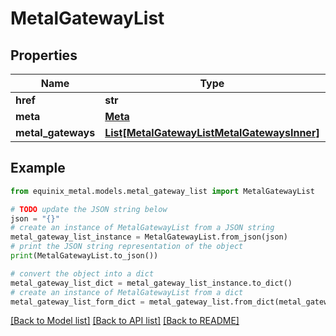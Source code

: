 # MetalGatewayList


## Properties

Name | Type | Description | Notes
------------ | ------------- | ------------- | -------------
**href** | **str** |  | [optional] 
**meta** | [**Meta**](Meta.md) |  | [optional] 
**metal_gateways** | [**List[MetalGatewayListMetalGatewaysInner]**](MetalGatewayListMetalGatewaysInner.md) |  | [optional] 

## Example

```python
from equinix_metal.models.metal_gateway_list import MetalGatewayList

# TODO update the JSON string below
json = "{}"
# create an instance of MetalGatewayList from a JSON string
metal_gateway_list_instance = MetalGatewayList.from_json(json)
# print the JSON string representation of the object
print(MetalGatewayList.to_json())

# convert the object into a dict
metal_gateway_list_dict = metal_gateway_list_instance.to_dict()
# create an instance of MetalGatewayList from a dict
metal_gateway_list_form_dict = metal_gateway_list.from_dict(metal_gateway_list_dict)
```
[[Back to Model list]](../README.md#documentation-for-models) [[Back to API list]](../README.md#documentation-for-api-endpoints) [[Back to README]](../README.md)



